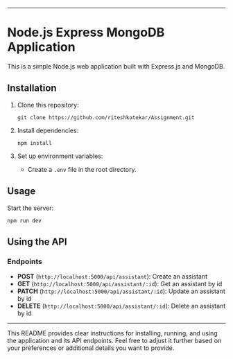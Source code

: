 
---

# Node.js Express MongoDB Application

This is a simple Node.js web application built with Express.js and MongoDB.

## Installation

1. Clone this repository:
   ```
   git clone https://github.com/riteshkatekar/Assignment.git
   ```

2. Install dependencies:
   ```
   npm install
   ```

3. Set up environment variables:
   - Create a `.env` file in the root directory.

## Usage

Start the server:
```
npm run dev
```

## Using the API

### Endpoints

- **POST** (`http://localhost:5000/api/assistant`): Create an assistant
- **GET** (`http://localhost:5000/api/assistant/:id`): Get an assistant by id
- **PATCH** (`http://localhost:5000/api/assistant/:id`): Update an assistant by id
- **DELETE** (`http://localhost:5000/api/assistant/:id`): Delete an assistant by id


--- 

This README provides clear instructions for installing, running, and using the application and its API endpoints. Feel free to adjust it further based on your preferences or additional details you want to provide.
